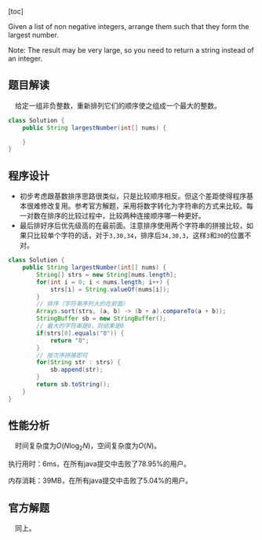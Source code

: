 [toc]

Given a list of non negative integers, arrange them such that they form the largest number.


Note: The result may be very large, so you need to return a string instead of an integer.



## 题目解读

&emsp;给定一组非负整数，重新排列它们的顺序使之组成一个最大的整数。

```java
class Solution {
    public String largestNumber(int[] nums) {

    }
}
```

## 程序设计

* 初步考虑跟基数排序思路很类似，只是比较顺序相反。但这个差距使得程序基本很难修改复用。参考官方解题，采用将数字转化为字符串的方式来比较。每一对数在排序的比较过程中，比较两种连接顺序哪一种更好。
* 最后排好序后优先级高的在最前面。注意排序使用两个字符串的拼接比较，如果只比较单个字符的话，对于`3,30,34`，排序后`34,30,3`，这样`3`和`30`的位置不对。

```java
class Solution {
    public String largestNumber(int[] nums) {
        String[] strs = new String[nums.length];
        for(int i = 0; i < nums.length; i++) {
            strs[i] = String.valueOf(nums[i]);
        }
        // 排序（字符串序列大的在前面）
        Arrays.sort(strs, (a, b) -> (b + a).compareTo(a + b));
        StringBuffer sb = new StringBuffer();
        // 最大的字符串是0，则结果是0
        if(strs[0].equals("0")) {
            return "0";
        }
        // 按次序拼接即可
        for(String str : strs) {
            sb.append(str);
        }
        return sb.toString();
    }
}
```

## 性能分析

&emsp;时间复杂度为$O(N\log_2N)$，空间复杂度为$O(N)$。

执行用时：6ms，在所有java提交中击败了78.95%的用户。

内存消耗：39MB，在所有java提交中击败了5.04%的用户。

## 官方解题

&emsp;同上。